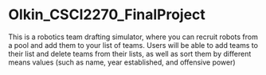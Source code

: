 # Olkin_CSCI2270_FinalProject
This is a robotics team drafting simulator, where you can recruit robots from a pool and add them to your list of teams.
Users will be able to add teams to their list and delete teams from their lists, as well as sort them by different means values (such as name, year established, and offensive power)

